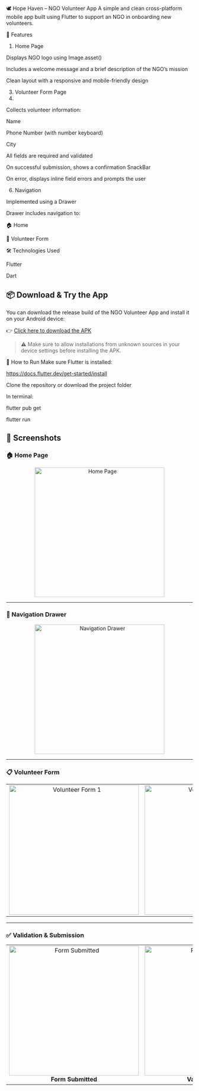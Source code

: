🕊️ Hope Haven – NGO Volunteer App
A simple and clean cross-platform mobile app built using Flutter to support an NGO in onboarding new volunteers.

📱 Features

1. Home Page

Displays NGO logo using Image.asset()

Includes a welcome message and a brief description of the NGO’s mission

Clean layout with a responsive and mobile-friendly design

3. Volunteer Form Page
4. 
Collects volunteer information:

Name

Phone Number (with number keyboard)

City

All fields are required and validated

On successful submission, shows a confirmation SnackBar

On error, displays inline field errors and prompts the user

6. Navigation

Implemented using a Drawer

Drawer includes navigation to:

🏠 Home

👥 Volunteer Form

🛠️ Technologies Used

Flutter

Dart

## 📦 Download & Try the App

You can download the release build of the NGO Volunteer App and install it on your Android device:

👉 [Click here to download the APK](app-release.apk)

> ⚠️ Make sure to allow installations from unknown sources in your device settings before installing the APK.


🚀 How to Run
Make sure Flutter is installed:

https://docs.flutter.dev/get-started/install

Clone the repository or download the project folder

In terminal:

flutter pub get

flutter run

## 📸 Screenshots

### 🏠 Home Page

<p align="center">
  <img src="assets/screenshots/HomeScreen.jpg" alt="Home Page" width="350"/>
</p>

---

### 📂 Navigation Drawer

<p align="center">
  <img src="assets/screenshots/NavigationDrawer.jpg" alt="Navigation Drawer" width="350"/>
</p>

---

### 📋 Volunteer Form

<table>
  <tr>
    <td align="center">
      <img src="assets/screenshots/VolunteerScreen1.jpg" alt="Volunteer Form 1" width="350"/><br/>
    </td>
    <td align="center">
      <img src="assets/screenshots/VolunteerScreen2.jpg" alt="Volunteer Form 2" width="350"/><br/>
    </td>
  </tr>
</table>

---

### ✅ Validation & Submission

<table>
  <tr>
    <td align="center">
      <img src="assets/screenshots/FormSubmitted.jpg" alt="Form Submitted" width="350"/><br/>
      <b>Form Submitted</b>
    </td>
    <td align="center">
      <img src="assets/screenshots/FormValidation.jpg" alt="Form Validation" width="350"/><br/>
      <b>Validation Error</b>
    </td>
  </tr>
</table>

